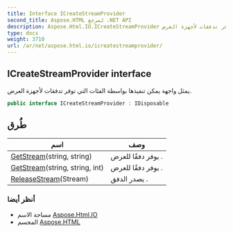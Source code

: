 ```yaml
---
title: Interface ICreateStreamProvider
second_title: Aspose.HTML لمرجع .NET API
description: Aspose.Html.IO.ICreateStreamProvider واجهه المستخدم. يمثل واجهة يمكن تنفيذها بواسطة الفئات التي توفر تدفقات لأجهزة العرض.
type: docs
weight: 3710
url: /ar/net/aspose.html.io/icreatestreamprovider/
---
```

## ICreateStreamProvider interface

يمثل واجهة يمكن تنفيذها بواسطة الفئات التي توفر تدفقات لأجهزة العرض.

```csharp
public interface ICreateStreamProvider : IDisposable
```

## طُرق

| اسم | وصف |
| --- | --- |
| [GetStream](../../aspose.html.io/icreatestreamprovider/getstream/#getstream)(string, string) | يوفر دفقًا للعرض . |
| [GetStream](../../aspose.html.io/icreatestreamprovider/getstream/#getstream_1)(string, string, int) | يوفر دفقًا للعرض . |
| [ReleaseStream](../../aspose.html.io/icreatestreamprovider/releasestream/)(Stream) | يصدر الدفق . |

### أنظر أيضا

* مساحة الاسم [Aspose.Html.IO](../../aspose.html.io/)
* المجسم [Aspose.HTML](../../)


